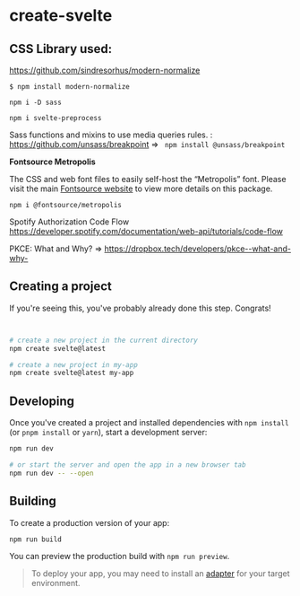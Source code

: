 # create-svelte

## CSS Library used:

https://github.com/sindresorhus/modern-normalize

```
$ npm install modern-normalize

npm i -D sass

npm i svelte-preprocess
```

Sass functions and mixins to use media queries rules. :
https://github.com/unsass/breakpoint =>
`` npm install @unsass/breakpoint``

**Fontsource Metropolis**

The CSS and web font files to easily self-host the “Metropolis” font. Please visit the main [Fontsource website](https://fontsource.org/fonts/metropolis) to view more details on this package.

``npm i @fontsource/metropolis``

Spotify Authorization Code Flow
    https://developer.spotify.com/documentation/web-api/tutorials/code-flow


PKCE: What and Why? => https://dropbox.tech/developers/pkce--what-and-why-

## Creating a project

If you're seeing this, you've probably already done this step. Congrats!

```bash


# create a new project in the current directory
npm create svelte@latest

# create a new project in my-app
npm create svelte@latest my-app
```

## Developing

Once you've created a project and installed dependencies with `npm install` (or `pnpm install` or `yarn`), start a development server:

```bash
npm run dev

# or start the server and open the app in a new browser tab
npm run dev -- --open
```

## Building

To create a production version of your app:

```bash
npm run build
```

You can preview the production build with `npm run preview`.

> To deploy your app, you may need to install an [adapter](https://kit.svelte.dev/docs/adapters) for your target environment.
